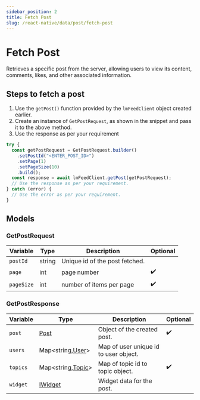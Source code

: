 ```yaml
---
sidebar_position: 2
title: Fetch Post
slug: /react-native/data/post/fetch-post
---
```


# Fetch Post

Retrieves a specific post from the server, allowing users to view its content, comments, likes, and other associated information.

## Steps to fetch a post

1. Use the `getPost()` function provided by the `lmFeedClient` object created earlier.
2. Create an instance of `GetPostRequest`, as shown in the snippet and pass it to the above method.
3. Use the response as per your requirement

```js
try {
  const getPostRequest = GetPostRequest.builder()
    .setPostId("<ENTER_POST_ID>")
    .setPage(1)
    .setPageSize(10)
    .build();
  const response = await lmFeedClient.getPost(getPostRequest);
  // Use the response as per your requirement.
} catch (error) {
  // Use the error as per your requirement.
}
```

## Models

### GetPostRequest

| Variable   | Type   | Description                    | Optional           |
| ---------- | ------ | ------------------------------ | ------------------ |
| `postId`   | string | Unique id of the post fetched. |                    |
| `page`     | int    | page number                    | :heavy_check_mark: |
| `pageSize` | int    | number of items per page       | :heavy_check_mark: |

### GetPostResponse

| Variable | Type                                          | Description                           | Optional           |
| -------- | --------------------------------------------- | ------------------------------------- | ------------------ |
| `post`   | [Post](../Models/post-model.md)               | Object of the created post.           | :heavy_check_mark: |
| `users`  | Map<string,[User](../Models/user-model.md)>   | Map of user unique id to user object. |                    |
| `topics` | Map<string,[Topic](../Models/topic-model.md)> | Map of topic id to topic object.      | :heavy_check_mark: |
| `widget` | [IWidget](../Post/fetch-post.md/#iwidget)     | Widget data for the post.             |                    |
